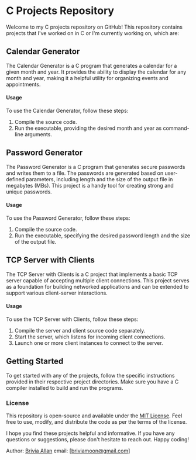 # C Projects Repository

Welcome to my C projects repository on GitHub! This repository contains projects that I've worked on in C or I'm currently working on, which are:

## Calendar Generator

The Calendar Generator is a C program that generates a calendar for a given month and year. It provides the ability to display the calendar for any month and year, making it a helpful utility for organizing events and appointments.

#### Usage

To use the Calendar Generator, follow these steps:

1. Compile the source code.
2. Run the executable, providing the desired month and year as command-line arguments.

## Password Generator

The Password Generator is a C program that generates secure passwords and writes them to a file. The passwords are generated based on user-defined parameters, including length and the size of the output file in megabytes (MBs). This project is a handy tool for creating strong and unique passwords.

#### Usage

To use the Password Generator, follow these steps:

1. Compile the source code.
2. Run the executable, specifying the desired password length and the size of the output file.

## TCP Server with Clients

The TCP Server with Clients is a C project that implements a basic TCP server capable of accepting multiple client connections. This project serves as a foundation for building networked applications and can be extended to support various client-server interactions.

#### Usage

To use the TCP Server with Clients, follow these steps:

1. Compile the server and client source code separately.
2. Start the server, which listens for incoming client connections.
3. Launch one or more client instances to connect to the server.

## Getting Started

To get started with any of the projects, follow the specific instructions provided in their respective project directories. Make sure you have a C compiler installed to build and run the programs.

### License

This repository is open-source and available under the [MIT License](LICENSE). Feel free to use, modify, and distribute the code as per the terms of the license.

I hope you find these projects helpful and informative. If you have any questions or suggestions, please don't hesitate to reach out. Happy coding!

Author: [Brivia Allan](https://github.com/briviamoon)
email: [briviamoon@gmail.com]
